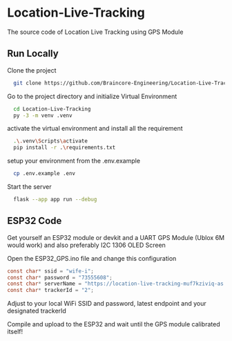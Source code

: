 # Location-Live-Tracking
The source code of Location Live Tracking using GPS Module


## Run Locally

Clone the project

```bash
  git clone https://github.com/Braincore-Engineering/Location-Live-Tracking.git -b dzaky/impl
```

Go to the project directory and initialize Virtual Environment

```bash
  cd Location-Live-Tracking
  py -3 -m venv .venv
```

activate the virtual environment and install all the requirement

```bash
  .\.venv\Scripts\activate
  pip install -r .\requirements.txt
```

setup your environment from the .env.example

```bash
  cp .env.example .env
```

Start the server

```bash
  flask --app app run --debug
```

## ESP32 Code

Get yourself an ESP32 module or devkit and a UART GPS Module (Ublox 6M would work) and also preferably I2C 1306 OLED Screen

Open the ESP32_GPS.ino file and change this configuration

```c
const char* ssid = "wife-i";
const char* password = "73555608";
const char* serverName = "https://location-live-tracking-muf7kziviq-as.a.run.app/receive_data";
const char* trackerId = "2";
```

Adjust to your local WiFi SSID and password, latest endpoint and your designated trackerId

Compile and upload to the ESP32 and wait until the GPS module calibrated itself!

